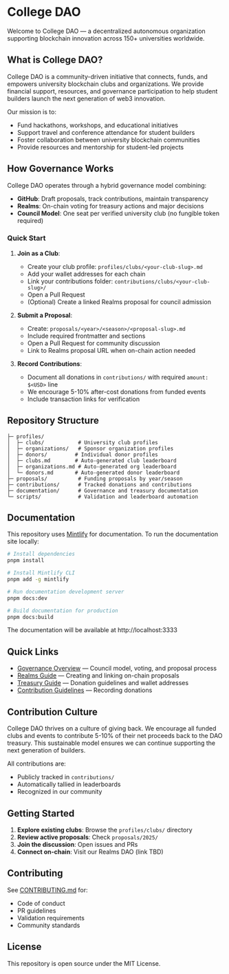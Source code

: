 # College DAO

Welcome to College DAO — a decentralized autonomous organization supporting blockchain innovation across 150+ universities worldwide.

## What is College DAO?

College DAO is a community-driven initiative that connects, funds, and empowers university blockchain clubs and organizations. We provide financial support, resources, and governance participation to help student builders launch the next generation of web3 innovation.

Our mission is to:
- Fund hackathons, workshops, and educational initiatives
- Support travel and conference attendance for student builders
- Foster collaboration between university blockchain communities
- Provide resources and mentorship for student-led projects

## How Governance Works

College DAO operates through a hybrid governance model combining:
- **GitHub**: Draft proposals, track contributions, maintain transparency
- **Realms**: On-chain voting for treasury actions and major decisions
- **Council Model**: One seat per verified university club (no fungible token required)

### Quick Start

1. **Join as a Club**:
   - Create your club profile: `profiles/clubs/<your-club-slug>.md`
   - Add your wallet addresses for each chain
   - Link your contributions folder: `contributions/clubs/<your-club-slug>/`
   - Open a Pull Request
   - (Optional) Create a linked Realms proposal for council admission

2. **Submit a Proposal**:
   - Create: `proposals/<year>/<season>/<proposal-slug>.md`
   - Include required frontmatter and sections
   - Open a Pull Request for community discussion
   - Link to Realms proposal URL when on-chain action needed

3. **Record Contributions**:
   - Document all donations in `contributions/` with required `amount: $<USD>` line
   - We encourage 5-10% after-cost donations from funded events
   - Include transaction links for verification

## Repository Structure

```
├─ profiles/
│  ├─ clubs/           # University club profiles
│  ├─ organizations/   # Sponsor organization profiles  
│  ├─ donors/         # Individual donor profiles
│  ├─ clubs.md        # Auto-generated club leaderboard
│  ├─ organizations.md # Auto-generated org leaderboard
│  └─ donors.md       # Auto-generated donor leaderboard
├─ proposals/          # Funding proposals by year/season
├─ contributions/      # Tracked donations and contributions
├─ documentation/      # Governance and treasury documentation
└─ scripts/            # Validation and leaderboard automation
```

## Documentation

This repository uses [Mintlify](https://mintlify.com) for documentation. To run the documentation site locally:

```bash
# Install dependencies
pnpm install

# Install Mintlify CLI
pnpm add -g mintlify

# Run documentation development server
pnpm docs:dev

# Build documentation for production
pnpm docs:build
```

The documentation will be available at http://localhost:3333

## Quick Links

- [Governance Overview](documentation/governance.md) — Council model, voting, and proposal process
- [Realms Guide](documentation/realms.md) — Creating and linking on-chain proposals
- [Treasury Guide](documentation/treasury.md) — Donation guidelines and wallet addresses
- [Contribution Guidelines](#contribution-culture) — Recording donations

## Contribution Culture

College DAO thrives on a culture of giving back. We encourage all funded clubs and events to contribute 5-10% of their net proceeds back to the DAO treasury. This sustainable model ensures we can continue supporting the next generation of builders.

All contributions are:
- Publicly tracked in `contributions/`
- Automatically tallied in leaderboards
- Recognized in our community

## Getting Started

1. **Explore existing clubs**: Browse the `profiles/clubs/` directory
2. **Review active proposals**: Check `proposals/2025/`
3. **Join the discussion**: Open issues and PRs
4. **Connect on-chain**: Visit our Realms DAO (link TBD)

## Contributing

See [CONTRIBUTING.md](CONTRIBUTING.md) for:
- Code of conduct
- PR guidelines
- Validation requirements
- Community standards

## License

This repository is open source under the MIT License.